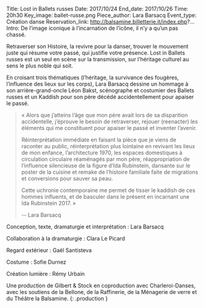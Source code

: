 Title: Lost in Ballets russes
Date: 2017/10/24
End_date: 2017/10/26
Time: 20h30
Key_image: ballet-russe.png
Piece_author: Lara Barsacq
Event_type: Création danse
Reservation_link: http://balsamine.billetterie.it/index.php?...
Intro: De l’image iconique à l’incarnation de l’icône, il n’y a qu’un pas chassé.


Retraverser son Histoire, la revivre pour la danser, trouver le mouvement juste qui résume votre passé, qui justifie votre présence. Lost in Ballets russes est un seul en scène sur la transmission, sur l’héritage culturel au sens le plus noble qui soit.

En croisant trois thématiques (l’héritage, la survivance des fougères, l’influence des lieux sur les corps), Lara Barsacq dessine un hommage à son arrière-grand-oncle Léon Bakst, scénographe et costumier des Ballets russes et un Kaddish pour son père décédé accidentellement pour apaiser le passé.

> « Alors que j’atteins l’âge que mon père avait lors de sa disparition accidentelle, j’éprouve le besoin de retraverser, rejouer (reenacter) les éléments qui me constituent pour apaiser le passé et inventer l’avenir.
> 
> Réinterprétation immédiate en faisant la pièce que je viens de raconter au public, réinterprétation plus lointaine en revivant les lieux de mon enfance, l’architecture 1970, les espaces domestiques à circulation circulaire réaménagés par mon père, réappropriation de l’influence silencieuse de la figure d’Ida Rubinstein, dansante sur le poster de la cuisine et remake de l’histoire familiale faite de migrations et conversions pour sauver sa peau.
> 
> Cette uchronie contemporaine me permet de tisser le kaddish de ces hommes influents, et de basculer dans le présent en incarnant une Ida Rubinstein 2017. »
> 
> -- Lara Barsacq

Conception, texte, dramaturgie et interprétation
:    Lara Barsacq

Collaboration à la dramaturgie
:    Clara Le Picard

Regard extérieur
:    Gaël Santisteva

Costume
:    Sofie Durnez

Création lumière
:    Rémy Urbain

Une production de Gilbert &amp; Stock en coproduction avec Charleroi-Danses, avec les soutiens de la Bellone, de la Raffinerie, de la Ménagerie de verre et du Théâtre la Balsamine.
{: .production }
